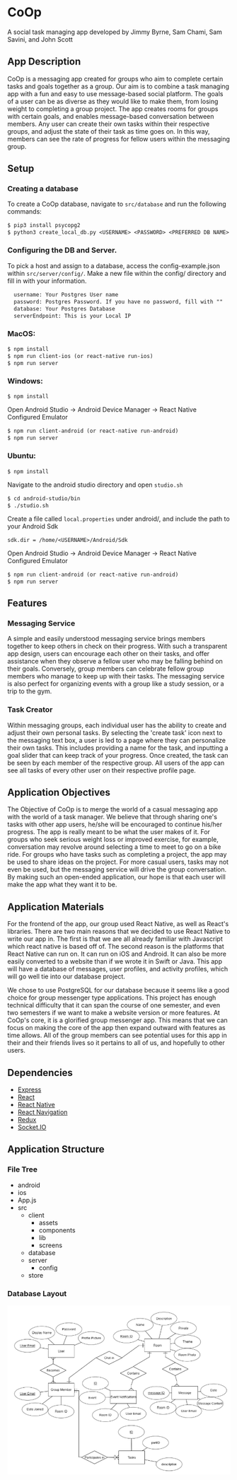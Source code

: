 #  CoOp
A social task managing app developed by Jimmy Byrne, Sam Chami, Sam Savini, and John Scott


##  App Description
CoOp is a messaging app created for groups who aim to complete certain tasks and goals together as a group. Our aim is to combine a task managing app with a fun and easy to use message-based social platform. The goals of a user can be as diverse as they would like to make them, from losing weight to completing a group project. The app creates rooms for groups with certain goals, and enables message-based conversation between members. Any user can create their own tasks within their respective groups, and adjust the state of their task as time goes on. In this way, members can see the rate of progress for fellow users within the messaging group.


##  Setup
### Creating a database
To create a CoOp database, navigate to `src/database` and run the following commands:
```
$ pip3 install psycopg2
$ python3 create_local_db.py <USERNAME> <PASSWORD> <PREFERRED DB NAME>
```

### Configuring the DB and Server.
To pick a host and assign to a database, access the config-example.json within `src/server/config/`. Make a new file within the config/ directory and fill in with your information.
```
  username: Your Postgres User name
  password: Postgres Password. If you have no password, fill with ""
  database: Your Postgres Database
  serverEndpoint: This is your Local IP
```

###  MacOS:
```
$ npm install
$ npm run client-ios (or react-native run-ios)
$ npm run server
```

###  Windows:

```
$ npm install
```
Open Android Studio -> Android Device Manager -> React Native Configured Emulator
```
$ npm run client-android (or react-native run-android)
$ npm run server
```

###  Ubuntu:
```
$ npm install
```
Navigate to the android studio directory and open `studio.sh`
```
$ cd android-studio/bin
$ ./studio.sh
```
Create a file called `local.properties` under android/, and include the path to your Android Sdk
```
sdk.dir = /home/<USERNAME>/Android/Sdk
```
Open Android Studio -> Android Device Manager -> React Native Configured Emulator
```
$ npm run client-android (or react-native run-android)
$ npm run server
```


##  Features
###  Messaging Service
A simple and easily understood messaging service brings members together to keep others in check on their progress. With such a transparent app design, users can encourage each other on their tasks, and offer assistance when they observe a fellow user who may be falling behind on their goals. Conversely, group members can celebrate fellow group members who manage to keep up with their tasks. The messaging service is also perfect for organizing events with a group like a study session, or a trip to the gym.

###  Task Creator
Within messaging groups, each individual user has the ability to create and adjust their own personal tasks. By selecting the 'create task' icon next to the messaging text box, a user is led to a page where they can personalize their own tasks. This includes providing a name for the task, and inputting a goal slider that can keep track of your progress. Once created, the task can be seen by each member of the respective group. All users of the app can see all tasks of every other user on their respective profile page.


##  Application Objectives
The Objective of CoOp is to merge the world of a casual messaging app with the world of a task manager. We believe that through sharing one's tasks with other app users, he/she will be encouraged to continue his/her progress. The app is really meant to be what the user makes of it. For groups who seek serious weight loss or improved exercise, for example, conversation may revolve around selecting a time to meet to go on a bike ride. For groups who have tasks such as completing a project, the app may be used to share ideas on the project. For more casual users, tasks may not even be used, but the messaging service will drive the group conversation. By making such an open-ended application, our hope is that each user will make the app what they want it to be.


##  Application Materials
For the frontend of the app, our group used React Native, as well as React's libraries. There are two main reasons that we decided to use React Native to write our app in. The first is that we are all already familiar with Javascript which react native is based off of. The second reason is the platforms that React Native can run on. It can run on iOS and Android. It can also be more easily converted to a website than if we wrote it in Swift or Java. This app will have a database of messages, user profiles, and activity profiles, which will go well tie into our database project.

We chose to use PostgreSQL for our database because it seems like a good choice for group messenger type applications. This project has enough technical difficulty that it can span the course of one semester, and even two semesters if we want to make a website version or more features. At CoOp's core, it is a glorified group messenger app. This means that we can focus on making the core of the app then expand outward with features as time allows. All of the group members can see potential uses for this app in their and their friends lives so it pertains to all of us, and hopefully to other users.


##  Dependencies
*  [Express](https://expressjs.com/en/starter/installing.html)
*  [React](https://reactjs.org/docs/getting-started.html)
*  [React Native](https://facebook.github.io/react-native/docs/getting-started)
*  [React Navigation](https://reactnavigation.org/docs/en/getting-started.html)
*  [Redux](https://redux.js.org/)
*  [Socket.IO](https://socket.io/docs/)


##  Application Structure
###  File Tree
*  android
*  ios
*  App.js
*  src
    *  client
       *  assets
       *  components
       *  lib
       *  screens
    *  database
    *  server
       * config
    *  store

###  Database Layout
![ERD](databases/ERD-Integrated.png)
